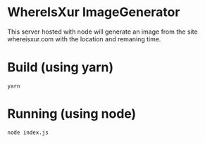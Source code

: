 # WhereIsXur ImageGenerator
This server hosted with node will generate an image from the site whereisxur.com with the location and remaning time.

# Build (using yarn)
`yarn`

# Running (using node)
`node index.js`
